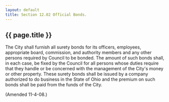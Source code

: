 ```yaml
---
layout: default 
title: Section 12.02 Official Bonds.
---
```


{{ page.title }}
----------------

The City shall furnish all surety bonds for its officers, employees,
appropriate board, commission, and authority members and any other
persons required by Council to be bonded. The amount of such bonds
shall, in each case, be fixed by the Council for all persons whose
duties require that they handle or be concerned with the management of
the City's money or other property. These surety bonds shall be issued
by a company authorized to do business in the State of Ohio and the
premium on such bonds shall be paid from the funds of the City.

(Amended 11-4-08.)
